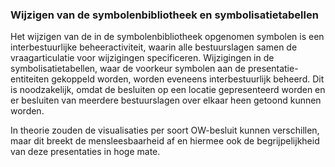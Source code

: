 ### Wijzigen van de symbolenbibliotheek en symbolisatietabellen 

Het wijzigen van de in de symbolenbibliotheek opgenomen symbolen is een
interbestuurlijke beheeractiviteit, waarin alle bestuurslagen samen de
vraagarticulatie voor wijzigingen specificeren. Wijzigingen in de
symbolisatietabellen, waar de voorkeur symbolen aan de presentatie-entiteiten
gekoppeld worden, worden eveneens interbestuurlijk beheerd. Dit is noodzakelijk,
omdat de besluiten op een locatie gepresenteerd worden en er besluiten van
meerdere bestuurslagen over elkaar heen getoond kunnen worden.

In theorie zouden de visualisaties per soort OW-besluit kunnen verschillen, maar
dit breekt de mensleesbaarheid af en hiermee ook de begrijpelijkheid van deze
presentaties in hoge mate.
